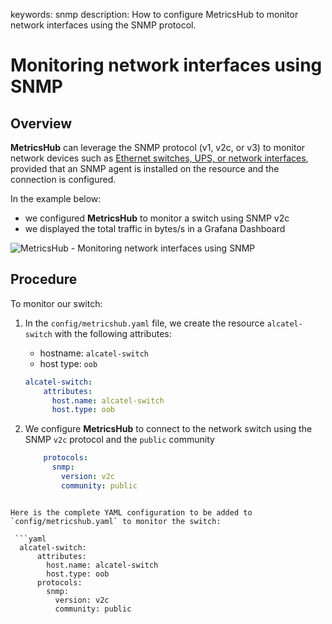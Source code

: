 keywords: snmp
description: How to configure MetricsHub to monitor network interfaces using the SNMP protocol.

# Monitoring network interfaces using SNMP

## Overview

**MetricsHub** can leverage the SNMP protocol (v1, v2c, or v3) to monitor network devices such as [Ethernet switches, UPS, or network interfaces](https://metricshub.com/docs/latest/connectors/tags/network.html), provided that an SNMP agent is installed on the resource and the connection is configured.

In the example below:
* we configured **MetricsHub** to monitor a switch using SNMP v2c
* we displayed the total traffic in bytes/s in a Grafana Dashboard

![MetricsHub - Monitoring network interfaces using SNMP](../images/metricshub-network-monitoring-snmp.png)


## Procedure

To monitor our switch:

1. In the `config/metricshub.yaml` file, we create the resource `alcatel-switch` with the following attributes:

   * hostname: `alcatel-switch`
   * host type: `oob`

    ```yaml
    alcatel-switch:
        attributes: 
          host.name: alcatel-switch
          host.type: oob
    ```
2.  We configure **MetricsHub** to connect to the network switch using the SNMP `v2c` protocol and the `public` community

    ```yaml
        protocols:
          snmp:
            version: v2c 
            community: public 
  ```

Here is the complete YAML configuration to be added to `config/metricshub.yaml` to monitor the switch:

   ```yaml
    alcatel-switch:
        attributes: 
          host.name: alcatel-switch
          host.type: oob
        protocols:
          snmp:
            version: v2c 
            community: public 
  ```